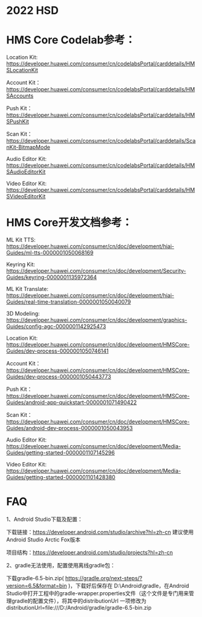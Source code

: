 # 2022 HSD


# HMS Core Codelab参考：

  Location Kit: https://developer.huawei.com/consumer/cn/codelabsPortal/carddetails/HMSLocationKit
  
  Account Kit：https://developer.huawei.com/consumer/cn/codelabsPortal/carddetails/HMSAccounts
  
  Push Kit：https://developer.huawei.com/consumer/cn/codelabsPortal/carddetails/HMSPushKit
  
  Scan Kit：https://developer.huawei.com/consumer/cn/codelabsPortal/carddetails/ScanKit-BitmapMode

  Audio Editor Kit: https://developer.huawei.com/consumer/cn/codelabsPortal/carddetails/HMSAudioEditorKit

  Video Editor Kit: https://developer.huawei.com/consumer/cn/codelabsPortal/carddetails/HMSVideoEditorKit

# HMS Core开发文档参考：
  ML Kit TTS: https://developer.huawei.com/consumer/cn/doc/development/hiai-Guides/ml-tts-0000001050068169

  Keyring Kit: https://developer.huawei.com/consumer/cn/doc/development/Security-Guides/keyring-0000001135972364

  ML Kit Translate: https://developer.huawei.com/consumer/cn/doc/development/hiai-Guides/real-time-translation-0000001050040079

  3D Modeling: https://developer.huawei.com/consumer/cn/doc/development/graphics-Guides/config-agc-0000001142925473

  Location Kit: https://developer.huawei.com/consumer/cn/doc/development/HMSCore-Guides/dev-process-0000001050746141

  Account Kit：https://developer.huawei.com/consumer/cn/doc/development/HMSCore-Guides/dev-process-0000001050443773

  Push Kit：https://developer.huawei.com/consumer/cn/doc/development/HMSCore-Guides/android-app-quickstart-0000001071490422

  Scan Kit：https://developer.huawei.com/consumer/cn/doc/development/HMSCore-Guides/android-dev-process-0000001050043953

  Audio Editor Kit: https://developer.huawei.com/consumer/cn/doc/development/Media-Guides/getting-started-0000001107145296

  Video Editor Kit: https://developer.huawei.com/consumer/cn/doc/development/Media-Guides/getting-started-0000001101428380

# FAQ

1、Android Studio下载及配置：

下载链接：https://developer.android.com/studio/archive?hl=zh-cn
建议使用Android Studio Arctic Fox版本

项目结构：https://developer.android.com/studio/projects?hl=zh-cn

2、gradle无法使用，配置使用离线gradle包：

下载gradle-6.5-bin.zip( https://gradle.org/next-steps/?version=6.5&format=bin )，下载好后保存在 D:\Android\gradle，在Android Studio中打开工程中的gradle-wrapper.properties文件（这个文件是专门用来管理gradle的配置文件），将其中的distributionUrl 一项修改为 distributionUrl=file:///D:/Android/gradle/gradle-6.5-bin.zip


